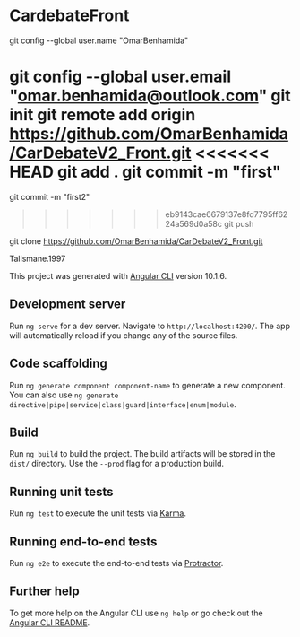 # CardebateFront
git config --global user.name "OmarBenhamida"

git config --global user.email "omar.benhamida@outlook.com"
git init
git remote add origin https://github.com/OmarBenhamida/CarDebateV2_Front.git
<<<<<<< HEAD
git add .
git commit -m "first"
=======
git commit -m "first2"
>>>>>>> eb9143cae6679137e8fd7795ff6224a569d0a58c
git push

git clone https://github.com/OmarBenhamida/CarDebateV2_Front.git

Talismane.1997

This project was generated with [Angular CLI](https://github.com/angular/angular-cli) version 10.1.6.

## Development server

Run `ng serve` for a dev server. Navigate to `http://localhost:4200/`. The app will automatically reload if you change any of the source files.

## Code scaffolding

Run `ng generate component component-name` to generate a new component. You can also use `ng generate directive|pipe|service|class|guard|interface|enum|module`.

## Build

Run `ng build` to build the project. The build artifacts will be stored in the `dist/` directory. Use the `--prod` flag for a production build.

## Running unit tests

Run `ng test` to execute the unit tests via [Karma](https://karma-runner.github.io).

## Running end-to-end tests

Run `ng e2e` to execute the end-to-end tests via [Protractor](http://www.protractortest.org/).

## Further help

To get more help on the Angular CLI use `ng help` or go check out the [Angular CLI README](https://github.com/angular/angular-cli/blob/master/README.md).
